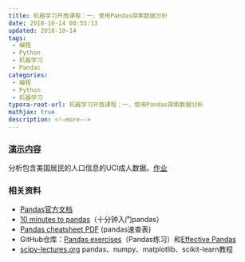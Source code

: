 ```yaml
---
title: 机器学习开放课程：一、使用Pandas探索数据分析
date: 2018-10-14 08:55:13
updated: 2018-10-14
tags:
 - 编程
 - Python
 - 机器学习
 - Pandas
categories:
 - 编程
 - Python
 - 机器学习
typora-root-url: 机器学习开放课程：一、使用Pandas探索数据分析
mathjax: true
description: <!—more—->
---
```




### [演示内容](telecom_churn.ipynb)



分析包含美国居民的人口信息的UCI成人数据。[作业](assignment01_pandas_uci_adult.ipynb)



### 相关资料

- [Pandas官方文档](http://pandas.pydata.org/pandas-docs/stable/index.html)
- [10 minutes to pandas](http://pandas.pydata.org/pandas-docs/stable/10min.html)（十分钟入门pandas）
- [Pandas cheatsheet PDF](https://github.com/pandas-dev/pandas/blob/master/doc/cheatsheet/Pandas_Cheat_Sheet.pdf) (pandas速查表)
- GitHub仓库：[Pandas exercises](https://github.com/guipsamora/pandas_exercises/)（Pandas练习）和[Effective Pandas](https://github.com/TomAugspurger/effective-pandas)
- [scipy-lectures.org](http://www.scipy-lectures.org/index.html) pandas、numpy、matplotlib、scikit-learn教程
